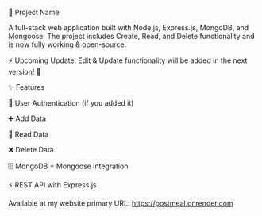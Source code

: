 🚀 Project Name

A full-stack web application built with Node.js, Express.js, MongoDB, and Mongoose.
The project includes Create, Read, and Delete functionality and is now fully working & open-source.

⚡ Upcoming Update: Edit & Update functionality will be added in the next version! 🚀

✨ Features

🔐 User Authentication (if you added it)

➕ Add Data

📂 Read Data

❌ Delete Data

🗄️ MongoDB + Mongoose integration

⚡ REST API with Express.js

Available at my website primary URL: https://postmeal.onrender.com
